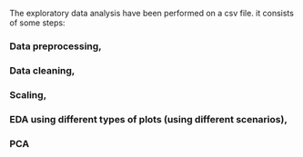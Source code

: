 The exploratory data analysis have been performed on a csv file. 
it consists of some steps:

### Data preprocessing, 
### Data cleaning, 
### Scaling, 
### EDA using different types of plots (using different scenarios),
### PCA
